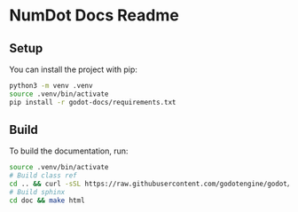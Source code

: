 # NumDot Docs Readme

## Setup

You can install the project with pip:

```bash
python3 -m venv .venv
source .venv/bin/activate
pip install -r godot-docs/requirements.txt
```

## Build

To build the documentation, run:

```bash
source .venv/bin/activate
# Build class ref
cd .. && curl -sSL https://raw.githubusercontent.com/godotengine/godot/master/doc/tools/make_rst.py | python3 - -o "docs/classes" -l "en" doc_classes
# Build sphinx
cd doc && make html
```
